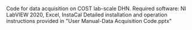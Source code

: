 Code for data acquisition on COST lab-scale DHN.
Required software: NI LabVIEW 2020, Excel, InstaCal
Detailed installation and operation instructions provided in "User Manual-Data Acquisition Code.pptx"
